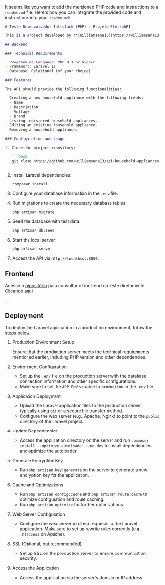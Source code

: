 It seems like you want to add the mentioned PHP code and instructions to a `readme.md` file. Here's how you can integrate the provided code and instructions into your `readme.md`:

````markdown
# Teste Desenvolvedor Fullstack (PHP) - Projeto EletroAPI

This is a project developed by **[Williamsena13](https://williamsena13.github.io)** that consists of a Fullstack application using the Laravel 10 framework for the Backend and VueJS for the Frontend. The goal is to create a small API for household appliances, allowing the creation, listing, editing, and removal of records, along with a frontend application to interact with this API.

## Backend

### Technical Requirements

- Programming Language: PHP 8.1 or higher
- Framework: Laravel 10
- Database: Relational (of your choice)

### Features

The API should provide the following functionalities:

- Creating a new household appliance with the following fields:
  - Name
  - Description
  - Voltage
  - Brand
- Listing registered household appliances.
- Editing an existing household appliance.
- Removing a household appliance.

### Configuration and Usage

1. Clone the project repository:

   ```bash
   git clone https://github.com/williamsena13/api-household-appliances
   ```
````

2. Install Laravel dependencies:

   ```bash
   composer install
   ```

3. Configure your database information in the `.env` file.

4. Run migrations to create the necessary database tables:

   ```bash
   php artisan migrate
   ```

5. Seed the database with test data:

   ```bash
   php artisan db:seed
   ```

6. Start the local server:

   ```bash
   php artisan serve
   ```

7. Access the API via `http://localhost:8000`.

## Frontend

Acesse o [repositório](https://github.com/williamsena13/app-household-appliances) para consultar o front-end ou teste diretamente [Clicando aqui](http://app-household-appliances.test)

...

## Deployment

To deploy the Laravel application in a production environment, follow the steps below:

1. Production Environment Setup

   Ensure that the production server meets the technical requirements mentioned earlier, including PHP version and other dependencies.

2. Environment Configuration

   - Set up the `.env` file on the production server with the database connection information and other specific configurations.
   - Make sure to set the `APP_ENV` variable to `production` in the `.env` file.

3. Application Deployment

   - Upload the Laravel application files to the production server, typically using `git` or a secure file transfer method.
   - Configure the web server (e.g., Apache, Nginx) to point to the `public` directory of the Laravel project.

4. Update Dependencies

   - Access the application directory on the server and run `composer install --optimize-autoloader --no-dev` to install dependencies and optimize the autoloader.

5. Generate Encryption Key

   - Run `php artisan key:generate` on the server to generate a new encryption key for the application.

6. Cache and Optimizations

   - Run `php artisan config:cache` and `php artisan route:cache` to optimize configuration and route caching.
   - Run `php artisan optimize` for further optimizations.

7. Web Server Configuration

   - Configure the web server to direct requests to the Laravel application. Make sure to set up rewrite rules correctly (e.g., `.htaccess` on Apache).

8. SSL (Optional, but recommended)

   - Set up SSL on the production server to ensure communication security.

9. Access the Application

   - Access the application via the server's domain or IP address.

```

```
